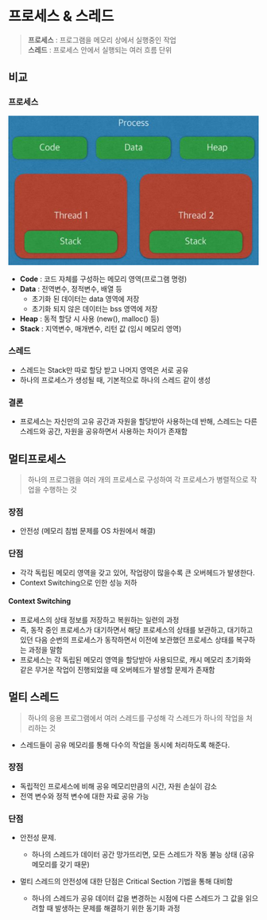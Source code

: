 # 프로세스 & 스레드
> __프로세스__ : 프로그램을 메모리 상에서 실행중인 작업  <br>
> __스레드__ : 프로세스 안에서 실행되는 여러 흐름 단위  

## 비교
### 프로세스
<p align="center"><img src="./images/process_struct.jpg" width="600"></p>

- __Code__ : 코드 자체를 구성하는 메모리 영역(프로그램 명령)
- __Data__ : 전역변수, 정적변수, 배열 등
  - 초기화 된 데이터는 data 영역에 저장
  - 초기화 되지 않은 데이터는 bss 영역에 저장
- __Heap__ : 동적 할당 시 사용 (new(), malloc() 등)
- __Stack__ : 지역변수, 매개변수, 리턴 값 (임시 메모리 영역)

### 스레드
- 스레드는 Stack만 따로 할당 받고 나머지 영역은 서로 공유
- 하나의 프로세스가 생성될 때, 기본적으로 하나의 스레드 같이 생성

### 결론
- 프로세스는 자신만의 고유 공간과 자원을 할당받아 사용하는데 반해, 스레드는 다른 스레드와 공간, 자원을 공유하면서 사용하는 차이가 존재함

## 멀티프로세스
> 하나의 프로그램을 여러 개의 프로세스로 구성하여 각 프로세스가 병렬적으로 작업을 수행하는 것

### 장점 
- 안전성 (메모리 침범 문제를 OS 차원에서 해결)

### 단점 
- 각각 독립된 메모리 영역을 갖고 있어, 작업량이 많을수록 큰 오버헤드가 발생한다.
- Context Switching으로 인한 성능 저하

#### Context Switching
- 프로세스의 상태 정보를 저장하고 복원하는 일련의 과정
- 즉, 동작 중인 프로세스가 대기하면서 해당 프로세스의 상태를 보관하고, 대기하고 있던 다음 순번의 프로세스가 동작하면서 이전에 보관했던 프로세스 상태를 복구하는 과정을 말함
- 프로세스는 각 독립된 메모리 영역을 할당받아 사용되므로, 캐시 메모리 초기화와 같은 무거운 작업이 진행되었을 때 오버헤드가 발생할 문제가 존재함

## 멀티 스레드
> 하나의 응용 프로그램에서 여러 스레드를 구성해 각 스레드가 하나의 작업을 처리하는 것
- 스레드들이 공유 메모리를 통해 다수의 작업을 동시에 처리하도록 해준다.

### 장점
- 독립적인 프로세스에 비해 공유 메모리만큼의 시간, 자원 손실이 감소
- 전역 변수와 정적 변수에 대한 자료 공유 가능

### 단점 
- 안전성 문제.
  - 하나의 스레드가 데이터 공간 망가뜨리면, 모든 스레드가 작동 불능 상태 (공유 메모리를 갖기 때문)

- 멀티 스레드의 안전성에 대한 단점은 Critical Section 기법을 통해 대비함
  - 하나의 스레드가 공유 데이터 값을 변경하는 시점에 다른 스레드가 그 값을 읽으려할 때 발생하는 문제를 해결하기 위한 동기화 과정
